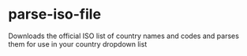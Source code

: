 parse-iso-file
==============

Downloads the official ISO list of country names and codes and parses them for use in your country dropdown list

